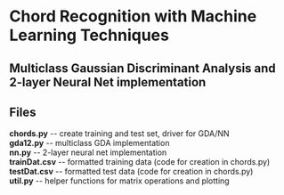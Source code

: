 # Chord Recognition with Machine Learning Techniques
## Multiclass Gaussian Discriminant Analysis and 2-layer Neural Net implementation

## Files
**chords.py** -- create training and test set, driver for GDA/NN   
**gda12.py** -- multiclass GDA implementation   
**nn.py** -- 2-layer neural net implementation   
**trainDat.csv** -- formatted training data (code for creation in chords.py)  
**testDat.csv** -- formatted test data (code for creation in chords.py)   
**util.py** -- helper functions for matrix operations and plotting    
